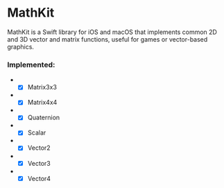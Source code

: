 # MathKit

MathKit is a Swift library for iOS and macOS that implements common 2D and 3D vector and matrix functions, useful for games or vector-based graphics.

### Implemented:
- - [x] Matrix3x3
- - [x] Matrix4x4
- - [x] Quaternion
- - [x] Scalar
- - [x] Vector2
- - [x] Vector3
- - [x] Vector4
